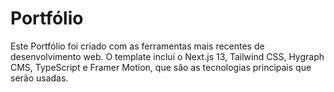 # Portfólio

Este Portfólio foi criado com as ferramentas mais recentes de desenvolvimento web. O template inclui o Next.js 13, Tailwind CSS, Hygraph CMS, TypeScript e Framer Motion, que são as tecnologias principais que serão usadas.


